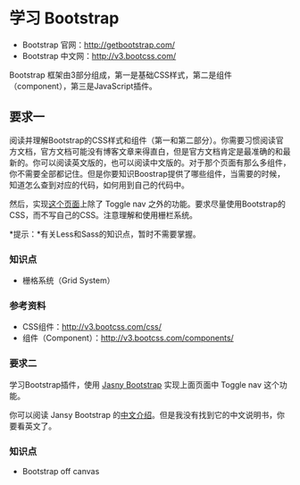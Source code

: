 # 学习 Bootstrap

- Bootstrap 官网：http://getbootstrap.com/
- Bootstrap 中文网：http://v3.bootcss.com/

Bootstrap 框架由3部分组成，第一是基础CSS样式，第二是组件（component），第三是JavaScript插件。

## 要求一

阅读并理解Bootstrap的CSS样式和组件（第一和第二部分）。你需要习惯阅读官方文档，官方文档可能没有博客文章来得直白，但是官方文档肯定是最准确的和最新的。你可以阅读英文版的，也可以阅读中文版的。对于那个页面有那么多组件，你不需要全部都记住。但是你要知识Boostrap提供了哪些组件，当需要的时候，知道怎么查到对应的代码，如何用到自己的代码中。

然后，实现[这个页面](http://getbootstrap.com/examples/offcanvas/)上除了 Toggle nav 之外的功能。要求尽量使用Bootstrap的CSS，而不写自己的CSS。注意理解和使用栅栏系统。

*提示：*有关Less和Sass的知识点，暂时不需要掌握。

### 知识点

- 栅格系统（Grid System）

### 参考资料

- CSS组件：http://v3.bootcss.com/css/
- 组件（Component）：http://v3.bootcss.com/components/

### 要求二

学习Bootstrap插件，使用 [Jasny Bootstrap](http://www.jasny.net/bootstrap/getting-started/) 实现上面页面中 Toggle nav 这个功能。

你可以阅读 Jansy Bootstrap 的[中文介绍](http://www.uedsc.com/jasny-bootstrap.html)。但是我没有找到它的中文说明书，你要看英文了。

### 知识点

- Bootstrap off canvas
